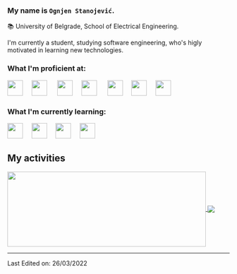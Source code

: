 ### My name is `Ognjen Stanojević`.

📚 University of Belgrade, School of Electrical Engineering.

I'm currently a student, studying software engineering, who's higly motivated in learning new technologies.

### What I'm proficient at:
<img src="https://cdn.jsdelivr.net/gh/devicons/devicon@latest/icons/c/c-original.svg" width="35px">&nbsp;&nbsp;&nbsp;&nbsp;
<img src="https://upload.wikimedia.org/wikipedia/commons/thumb/1/18/ISO_C%2B%2B_Logo.svg/1822px-ISO_C%2B%2B_Logo.svg.png" width="35px">&nbsp;&nbsp;&nbsp;&nbsp;&nbsp;
<img src="https://cdn.worldvectorlogo.com/logos/java.svg" width="35px">&nbsp;&nbsp;&nbsp;&nbsp;
<img src="https://cdn.jsdelivr.net/gh/devicons/devicon@latest/icons/git/git-original.svg" width="35px">&nbsp;&nbsp;&nbsp;&nbsp;&nbsp;
<img src="https://seeklogo.com/images/V/visual-studio-logo-14F95CF819-seeklogo.com.png" width="35px">&nbsp;&nbsp;&nbsp;&nbsp;
<img src="https://user-images.githubusercontent.com/68485477/160219280-130c57b1-25d8-4f34-9820-ca21b2dba0cb.png" width="35px">&nbsp;&nbsp;&nbsp;&nbsp;
<img src="https://thumbs.dreamstime.com/b/sql-database-icon-logo-design-ui-ux-app-orange-inscription-shadow-96841969.jpg" width="35px">&nbsp;&nbsp;&nbsp;&nbsp;



### What I'm currently learning:


<img src="https://cdn.jsdelivr.net/gh/devicons/devicon@latest/icons/python/python-original.svg" width="35px">&nbsp;&nbsp;&nbsp;&nbsp;
<img src="https://upload.wikimedia.org/wikipedia/commons/thumb/9/99/Unofficial_JavaScript_logo_2.svg/480px-Unofficial_JavaScript_logo_2.svg.png" width="35px">&nbsp;&nbsp;&nbsp;&nbsp;
<img src="https://upload.wikimedia.org/wikipedia/commons/thumb/2/27/PHP-logo.svg/2560px-PHP-logo.svg.png" width="35px">&nbsp;&nbsp;&nbsp;&nbsp;
<img src="https://upload.wikimedia.org/wikipedia/commons/thumb/9/9a/Visual_Studio_Code_1.35_icon.svg/2048px-Visual_Studio_Code_1.35_icon.svg.png" width="35px">&nbsp;&nbsp;&nbsp;&nbsp;

## My activities

<a href="https://github.com/Ognjenjebot/github-readme-stats">
  <img width=450 height=170 align="center" src="https://github-readme-stats.vercel.app/api?username=Ognjenjebot&theme=midnight-purple&show_icons=true&bg_color=0D1117&hide_border=true" />
</a>
<a href="https://github.com/Ognjenjebot/github-readme-stats">
  <img align="center" src="https://github-readme-stats.vercel.app/api/top-langs/?username=Ognjenjebot&theme=midnight-purple&layout=compact&bg_color=0D1117&hide_border=true" />
</a>

------

Last Edited on: 26/03/2022
